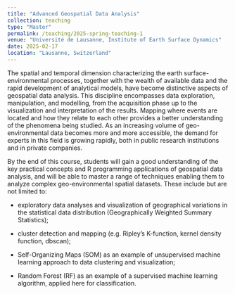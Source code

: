 ```yaml
---
title: "Advanced Geospatial Data Analysis"
collection: teaching
type: "Master"
permalink: /teaching/2025-spring-teaching-1
venue: "Université de Lausanne, Institute of Earth Surface Dynamics"
date: 2025-02-17
location: "Lausanne, Switzerland"
---
```


The spatial and temporal dimension characterizing the earth surface-environmental processes, together with the wealth of available data and the rapid development of analytical models, have become distinctive aspects of geospatial data analysis. This discipline encompasses data exploration, manipulation, and modelling, from the acquisition phase up to the visualization and interpretation of the results. Mapping where events are located and how they relate to each other provides a better understanding of the phenomena being studied. As an increasing volume of geo-environmental data becomes more and more accessible, the demand for experts in this field is growing rapidly, both in public research institutions and in private companies.

By the end of this course, students will gain a good understanding of the key practical concepts and R programming applications of geospatial data analysis, and will be able to master a range of techniques enabling them to analyze complex geo-environmental spatial datasets. These include but are not limited to: 

- exploratory data analyses and visualization of geographical variations in the statistical data distribution (Geographically Weighted Summary Statistics); 

- cluster detection and mapping (e.g. Ripley’s K-function, kernel density function, dbscan); 

- Self-Organizing Maps (SOM) as an example of unsupervised machine learning approach to data clustering and visualization;

- Random Forest (RF) as an example of a supervised machine learning algorithm, applied here for classification.
